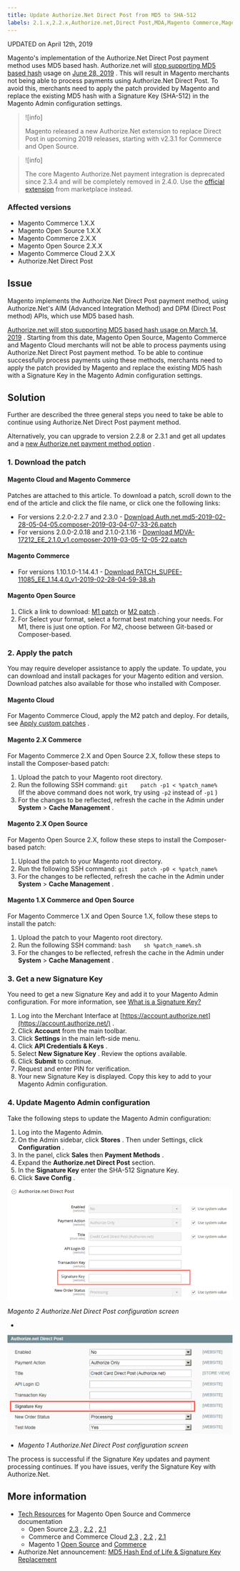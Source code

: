 ```yaml
---
title: Update Authorize.Net Direct Post from MD5 to SHA-512
labels: 2.1.x,2.2.x,Authorize.net,Direct Post,MDA,Magento Commerce,Magento Commerce Cloud,SHA,deprecated,known issues,patch,troubleshooting
---
```


UPDATED on April 12th, 2019

Magento's implementation of the Authorize.Net Direct Post payment method uses MD5 based hash. Authorize.net will [stop supporting MD5 based hash](https://support.authorize.net/s/article/MD5-Hash-End-of-Life-Signature-Key-Replacement) usage on [June 28, 2019](http://app.payment.authorize.net/e/es.aspx?s=986383348&e=1691349&elqTrackId=b307147cf4ef4925bd108180234867d4&elq=22c763e5e2354d988ebfea2681020c6b&elqaid=903&elqat=1) . This will result in Magento merchants not being able to process payments using Authorize.Net Direct Post. To avoid this, merchants need to apply the patch provided by Magento and replace the existing MD5 hash with a Signature Key (SHA-512) in the Magento Admin configuration settings.

>![info]
>
>Magento released a new Authorize.Net extension to replace Direct Post in upcoming 2019 releases, starting with v2.3.1 for Commerce and Open Source.

>![info]
>
>The core Magento Authorize.Net payment integration is deprecated since 2.3.4 and will be completely removed in 2.4.0. Use the [official extension](https://marketplace.magento.com/authorizenet-magento-module-authorizenet.html) from marketplace instead.

### Affected versions

* Magento Commerce 1.X.X
* Magento Open Source 1.X.X
* Magento Commerce 2.X.X
* Magento Open Source 2.X.X
* Magento Commerce Cloud 2.X.X
* Authorize.Net Direct Post

## Issue

Magento implements the Authorize.Net Direct Post payment method, using Authorize.Net's AIM (Advanced Integration Method) and DPM (Direct Post method) APIs, which use MD5 based hash.

 [Authorize.net will stop supporting MD5 based hash usage on March 14, 2019](https://support.authorize.net/s/article/MD5-Hash-End-of-Life-Signature-Key-Replacement) . Starting from this date, Magento Open Source, Magento Commerce and Magento Cloud merchants will not be able to process payments using Authorize.Net Direct Post payment method. To be able to continue successfully process payments using these methods, merchants need to apply the patch provided by Magento and replace the existing MD5 hash with a Signature Key in the Magento Admin configuration settings.

## Solution

Further are described the three general steps you need to take be able to continue using Authorize.Net Direct Post payment method.

Alternatively, you can upgrade to version 2.2.8 or 2.3.1 and get all updates and a [new Authorize.net payment method option](https://docs.magento.com/m2/ce/user_guide/payment/authorize-net.html) .

### 1. Download the patch

#### Magento Cloud and Magento Commerce

Patches are attached to this article. To download a patch, scroll down to the end of the article and click the file name, or click one the following links:

* For versions 2.2.0-2.2.7 and 2.3.0 - [Download Auth.net.md5-2019-02-28-05-04-05.composer-2019-03-04-07-33-26.patch](https://support.magento.com/hc/en-us/article_attachments/360026121671/Auth.net.md5-2019-02-28-05-04-05.composer-2019-03-04-07-33-26.patch) 
* For versions 2.0.0-2.0.18 and 2.1.0-2.1.16 - [Download MDVA-17212\_EE\_2.1.0\_v1.composer-2019-03-05-12-05-22.patch](https://support.magento.com/hc/en-us/article_attachments/360026127972/MDVA-17212_EE_2.1.0_v1.composer-2019-03-05-12-05-22.patch) 

#### Magento Commerce

* For versions 1.10.1.0-1.14.4.1 - [Download PATCH\_SUPEE-11085\_EE\_1.14.4.0\_v1-2019-02-28-04-59-38.sh](https://support.magento.com/hc/en-us/article_attachments/360026121651/PATCH_SUPEE-11085_EE_1.14.4.0_v1-2019-02-28-04-59-38.sh) 

#### Magento Open Source

1. Click a link to download: [M1 patch](https://magento.com/tech-resources/download#download2280) or [M2 patch](https://magento.com/tech-resources/download#download2279) .
1. For Select your format, select a format best matching your needs. For M1, there is just one option. For M2, choose between Git-based or Composer-based.

### 2. Apply the patch

You may require developer assistance to apply the update. To update, you can download and install packages for your Magento edition and version. Download patches also available for those who installed with Composer.

#### Magento Cloud

For Magento Commerce Cloud, apply the M2 patch and deploy. For details, see [Apply custom patches](https://devdocs.magento.com/guides/v2.3/cloud/project/project-patch.html) .

#### Magento 2.X Commerce

For Magento Commerce 2.X and Open Source 2.X, follow these steps to install the Composer-based patch:

1. Upload the patch to your Magento root directory.
1. Run the following SSH command:    ```git    patch -p1 < %patch_name%    ```    (If the above command does not work, try using `-p2` instead of `-p1` )
1. For the changes to be reflected, refresh the cache in the Admin under **System** > **Cache Management** .

#### Magento 2.X Open Source

For Magento Open Source 2.X, follow these steps to install the Composer-based patch:

1. Upload the patch to your Magento root directory.
1. Run the following SSH command:    ```git    patch -p0 < %patch_name%    ```    
1. For the changes to be reflected, refresh the cache in the Admin under **System** > **Cache Management** .

#### Magento 1.X Commerce and Open Source

For Magento Commerce 1.X and Open Source 1.X, follow these steps to install the patch:

1. Upload the patch to your Magento root directory.
1. Run the following SSH command:    ```bash    sh %patch_name%.sh    ```    
1. For the changes to be reflected, refresh the cache in the Admin under **System** > **Cache Management** .

### 3. Get a new Signature Key

You need to get a new Signature Key and add it to your Magento Admin configuration. For more information, see [What is a Signature Key?](https://support.authorize.net/s/article/What-is-a-Signature-Key) 

1. Log into the Merchant Interface at [https://account.authorize.net](https://account.authorize.net/) .
1. Click **Account** from the main toolbar.
1. Click **Settings** in the main left-side menu.
1. Click **API Credentials & Keys** .
1. Select **New Signature Key** . Review the options available.
1. Click **Submit** to continue.
1. Request and enter PIN for verification.
1. Your new Signature Key is displayed. Copy this key to add to your Magento Admin configuration.

### 4. Update Magento Admin configuration

Take the following steps to update the Magento Admin configuration:

1. Log into the Magento Admin.
1. On the Admin sidebar, click **Stores** . Then under Settings, click **Configuration** .
1. In the panel, click **Sales** then **Payment Methods** .
1. Expand the **Authorize.net Direct Post** section.
1. In the **Signature Key** enter the SHA-512 Signature Key.
1. Click **Save Config** .

![auth-net-signature-key-m2.png](assets/auth-net-signature-key-m2.png)

 *Magento 2 Authorize.Net Direct Post configuration screen* 

 *
![auth-net-signature-key-m1.png](assets/auth-net-signature-key-m1.png)
* *Magento 1 Authorize.Net Direct Post configuration screen* 

The process is successful if the Signature Key updates and payment processing continues. If you have issues, verify the Signature Key with Authorize.Net.

## More information

* [Tech Resources](https://magento.com/technical-resources) for Magento Open Source and Commerce documentation
    * Open Source [2.3](https://docs.magento.com/m2/ce/user_guide/payment/authorize-net-direct-post.html) , [2.2](https://docs.magento.com/m2/2.2/ce/user_guide/payment/authorize-net-direct-post.html) , [2.1](https://docs.magento.com/m2/2.1/ce/user_guide/payment/authorize-net-direct-post.html) 
    * Commerce and Commerce Cloud [2.3](https://docs.magento.com/m2/ee/user_guide/payment/authorize-net-direct-post.html) , [2.2](https://docs.magento.com/m2/2.2/ee/user_guide/payment/authorize-net-direct-post.html) , [2.1](https://docs.magento.com/m2/2.1/ee/user_guide/payment/authorize-net-direct-post.html) 
    * Magento 1 [Open Source](https://docs.magento.com/m1/ce/user_guide/payment/authorize-net-direct-post.html) and [Commerce](https://docs.magento.com/m1/ee/user_guide/payment/authorize-net-direct-post.html) 
* Authorize.Net announcement: [MD5 Hash End of Life & Signature Key Replacement](https://support.authorize.net/s/article/MD5-Hash-End-of-Life-Signature-Key-Replacement) 

